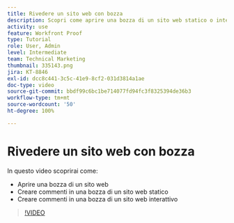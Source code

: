 ```yaml
---
title: Rivedere un sito web con bozza
description: Scopri come aprire una bozza di un sito web statico o interattivo in [!DNL  Workfront] e creare commenti.
activity: use
feature: Workfront Proof
type: Tutorial
role: User, Admin
level: Intermediate
team: Technical Marketing
thumbnail: 335143.png
jira: KT-8846
exl-id: dcc8c441-3c5c-41e9-8cf2-031d3814a1ae
doc-type: video
source-git-commit: bbdf99c6bc1be714077fd94fc3f8325394de36b3
workflow-type: tm+mt
source-wordcount: '50'
ht-degree: 100%

---
```


# Rivedere un sito web con bozza

In questo video scoprirai come:

* Aprire una bozza di un sito web
* Creare commenti in una bozza di un sito web statico
* Creare commenti in una bozza di un sito web interattivo

>[!VIDEO](https://video.tv.adobe.com/v/335143/?quality=12&learn=on&enablevpops=1)

<!--
## Learn more
* Review an interactive proof
* Review a static proof
-->
